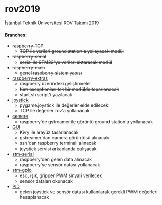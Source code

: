 # rov2019
İstanbul Teknik Üniversitesi ROV Takımı 2019

#### Branches:

* ~~raspberry-TCP~~
    - ~~TCP ile verileri ground station'a yollayacak modül~~
* ~~raspberry-serial~~
    - ~~serial ile STM32'ye verileri aktaracak modül~~
* ~~raspberry-main~~
    - ~~genel raspberry sistem yapısı~~
* [raspberry-extras](https://github.com/iturov/rov2019/tree/raspberry-extras "raspberry-extras")
    - raspberry üzerindeki geliştirmeler
    - ~~tüm exceptionları tek bir modülde toparlanacak~~
    - start.sh script'i yazılacak
* [joystick](https://github.com/iturov/rov2019/tree/joystick "joystick")
    - pygame.joystick ile değerler elde edilecek
    - TCP ile değerler rov'a yollanacak
* ~~[camera](https://github.com/iturov/rov2019/tree/camera "camera")~~
    - ~~raspberry'de gstreamer ile görüntü ground station'a yollanacak~~
* [GUI](https://github.com/iturov/rov2019/tree/GUI "GUI")
    - Kivy ile arayüz tasarlanacak
    - gstreamer'dan camera görüntüsü alınacak
    - ssh'dan raspberry terminali alınacak
    - joystick servisi arkaplanda çalışacak
* [stm-serial](https://github.com/iturov/rov2019/tree/stm-serial "stm-serial")
    - raspberry'den gelen data alınacak
    - raspberry'ye sensör datası yollanacak
* [stm-gpio](https://github.com/iturov/rov2019/tree/stm-gpio "stm-gpio")
    - esc, ışık, gripper PWM sinyali verilecek
    - sensör dataları okunacak
* [PID](https://github.com/iturov/rov2019/tree/PID "PID")
    - gelen joystick ve sensör datası kullanılarak gerekli PWM değerleri hesaplanacak
